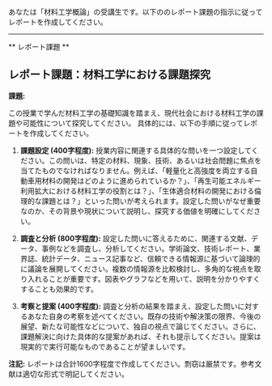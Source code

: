 あなたは「材料工学概論」の受講生です。以下ののレポート課題の指示に従ってレポートを作成してください。

---------------------------------------
** レポート課題 **

## レポート課題：材料工学における課題探究

**課題:**

この授業で学んだ材料工学の基礎知識を踏まえ、現代社会における材料工学の課題や可能性について探究してください。  具体的には、以下の手順に従ってレポートを作成してください。

1. **課題設定 (400字程度):**  授業内容に関連する具体的な問いを一つ設定してください。この問いは、特定の材料、現象、技術、あるいは社会問題に焦点を当てたものでなければなりません。例えば、「軽量化と高強度を両立する自動車用材料の開発はどのように進められているか？」、「再生可能エネルギー利用拡大における材料工学の役割とは？」、「生体適合材料の開発における倫理的な課題とは？」といった問いが考えられます。設定した問いがなぜ重要なのか、その背景や現状について説明し、探究する価値を明確にしてください。

2. **調査と分析 (800字程度):** 設定した問いに答えるために、関連する文献、データ、事例などを調査し、分析してください。学術論文、技術レポート、業界誌、統計データ、ニュース記事など、信頼できる情報源に基づいて論理的に議論を展開してください。複数の情報源を比較検討し、多角的な視点を取り入れることが重要です。図表やグラフなどを用いて、説明を分かりやすくすることも効果的です。

3. **考察と提案 (400字程度):** 調査と分析の結果を踏まえ、設定した問いに対するあなた自身の考察を述べてください。既存の技術や解決策の限界、今後の展望、新たな可能性などについて、独自の視点で論じてください。さらに、課題解決に向けた具体的な提案があれば、それも提示してください。提案は現実的で実行可能なものであることが望ましいです。


**注記:** レポートは合計1600字程度で作成してください。剽窃は厳禁です。参考文献は適切な形式で明記してください。

